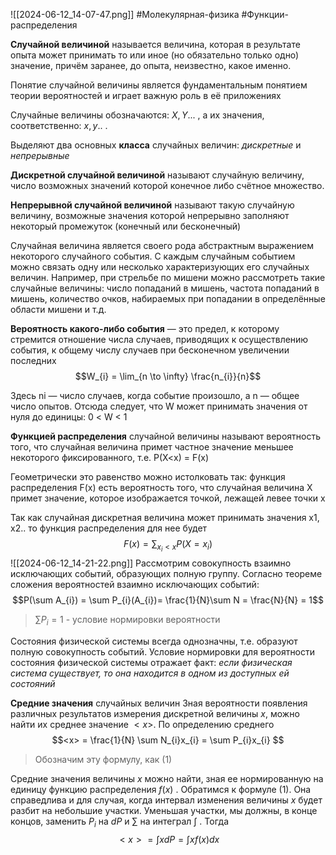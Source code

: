 ![[2024-06-12_14-07-47.png]]
#Молекулярная-физика #Функции-распределения

**Случайной величиной** называется величина, которая в результате опыта может принимать то или иное (но обязательно только одно) значение, причём заранее, до опыта, неизвестно, какое именно.

Понятие случайной величины является фундаментальным понятием теории вероятностей и играет важную роль в её приложениях

Случайные величины обозначаются: $X, Y...$ , а их значения, соответственно: $x, y..$ .

Выделяют два основных **класса** случайных величин: *дискретные* и *непрерывные*

**Дискретной случайной величиной** называют случайную величину, число возможных значений которой конечное либо счётное множество.

**Непрерывной случайной величиной** называют такую случайную величину, возможные значения которой непрерывно заполняют некоторый промежуток (конечный или бесконечный)

Случайная величина является своего рода абстрактным выражением некоторого случайного события. С каждым случайным событием можно связать одну или несколько характеризующих его случайных величин. Например, при стрельбе по мишени можно рассмотреть такие случайные величины: число попаданий в мишень, частота попаданий в мишень, количество очков, набираемых при попадании в определённые области мишени и т.д.

**Вероятность какого-либо события** — это предел, к которому стремится отношение числа случаев, приводящих к осуществлению события, к общему числу случаев при бесконечном увеличении последних
$$W_{i} = \lim_{n \to \infty} \frac{n_{i}}{n}$$

Здесь ni — число случаев, когда событие произошло, а n — общее число опытов. Отсюда следует, что W может принимать значения от нуля до единицы: 0 < W < 1

**Функцией распределения** случайной величины называют вероятность того, что случайная величина примет частное значение меньшее некоторого фиксированного, т.е. P(X<x) = F(x)

Геометрически это равенство можно истолковать так: функция распределения F(x) есть вероятность того, что случайная величина X примет значение, которое изображается точкой, лежащей левее точки x

Так как случайная дискретная величина может принимать значения x1, x2.. то функция распределения для нее будет
$$F(x) = \sum_{x_{i} < x}P(X = x_{i})$$
![[2024-06-12_14-21-22.png]]
Рассмотрим совокупность взаимно исключающих событий, образующих полную группу. Согласно теореме сложения вероятностей взаимно исключающих событий:
$$P(\sum A_{i}) = \sum P_{i}(A_{i})= \frac{1}{N}\sum N = \frac{N}{N} = 1$$
>$\sum P_{i} = 1$ - условие нормировки вероятности

Состояния физической системы всегда однозначны, т.е. образуют полную совокупность событий. Условие нормировки для вероятности состояния физической системы отражает факт: *если физическая система существует, то она находится в одном из доступных ей состояний*

**Средние значения** случайных величин Зная вероятности появления различных результатов измерения дискретной величины $x$, можно найти их среднее значение $<x>$. По определению среднего
$$<x> = \frac{1}{N} \sum N_{i}x_{i} = \sum P_{i}x_{i}  $$
>Обозначим эту формулу, как (1)

Средние значения величины $x$ можно найти, зная ее нормированную на единицу функцию распределения $f(x)$ . Обратимся к формуле (1). Она справедлива и для случая, когда интервал изменения величины $x$ будет разбит на небольшие участки. Уменьшая участки, мы должны, в конце концов, заменить $P_{i}$ на $dP$ и $\sum$ на интеграл $\int$ . Тогда
$$<x> = \int xdP = \int xf(x)dx$$
